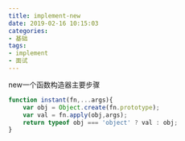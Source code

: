 ```yaml
---
title: implement-new
date: 2019-02-16 10:15:03
categories:
- 基础
tags:
- implement
- 面试
---
```

new一个函数构造器主要步骤
```javascript
function instant(fn,...args){
    var obj = Object.create(fn.prototype);
    var val = fn.apply(obj,args);
    return typeof obj === 'object' ? val : obj;
}

```
